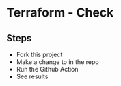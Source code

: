 # Terraform - Check

## Steps

* Fork this project
* Make a change to  in the repo
* Run the Github Action
* See results
